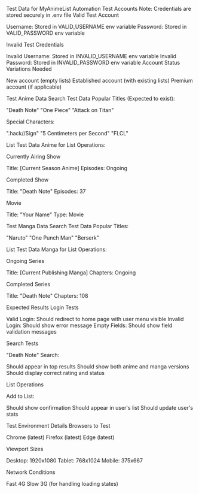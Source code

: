 Test Data for MyAnimeList Automation
Test Accounts
Note: Credentials are stored securely in .env file
Valid Test Account

Username: Stored in VALID_USERNAME env variable
Password: Stored in VALID_PASSWORD env variable

Invalid Test Credentials

Invalid Username: Stored in INVALID_USERNAME env variable
Invalid Password: Stored in INVALID_PASSWORD env variable
Account Status Variations Needed

New account (empty lists)
Established account (with existing lists)
Premium account (if applicable)

Test Anime Data
Search Test Data
Popular Titles (Expected to exist):

"Death Note"
"One Piece"
"Attack on Titan"

Special Characters:

".hack//Sign"
"5 Centimeters per Second"
"FLCL"

List Test Data
Anime for List Operations:

Currently Airing Show

Title: [Current Season Anime]
Episodes: Ongoing


Completed Show

Title: "Death Note"
Episodes: 37


Movie

Title: "Your Name"
Type: Movie



Test Manga Data
Search Test Data
Popular Titles:

"Naruto"
"One Punch Man"
"Berserk"

List Test Data
Manga for List Operations:

Ongoing Series

Title: [Current Publishing Manga]
Chapters: Ongoing


Completed Series

Title: "Death Note"
Chapters: 108



Expected Results
Login Tests

Valid Login: Should redirect to home page with user menu visible
Invalid Login: Should show error message
Empty Fields: Should show field validation messages

Search Tests

"Death Note" Search:

Should appear in top results
Should show both anime and manga versions
Should display correct rating and status



List Operations

Add to List:

Should show confirmation
Should appear in user's list
Should update user's stats



Test Environment Details
Browsers to Test

Chrome (latest)
Firefox (latest)
Edge (latest)

Viewport Sizes

Desktop: 1920x1080
Tablet: 768x1024
Mobile: 375x667

Network Conditions

Fast 4G
Slow 3G (for handling loading states)
